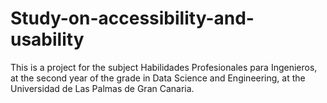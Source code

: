 # Study-on-accessibility-and-usability
This is a project for the subject Habilidades Profesionales para Ingenieros, at the second year of the grade in Data Science and Engineering, at the Universidad de Las Palmas de Gran Canaria.

